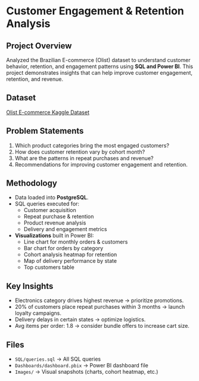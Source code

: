 # Customer Engagement & Retention Analysis

## Project Overview
Analyzed the Brazilian E-commerce (Olist) dataset to understand customer behavior, retention, and engagement patterns using **SQL and Power BI**. This project demonstrates insights that can help improve customer engagement, retention, and revenue.

## Dataset
[Olist E-commerce Kaggle Dataset](https://www.kaggle.com/datasets/olistbr/brazilian-ecommerce?resource=download)

## Problem Statements
1. Which product categories bring the most engaged customers?
2. How does customer retention vary by cohort month?
3. What are the patterns in repeat purchases and revenue?
4. Recommendations for improving customer engagement and retention.

## Methodology
- Data loaded into **PostgreSQL**.
- SQL queries executed for:
  - Customer acquisition
  - Repeat purchase & retention
  - Product revenue analysis
  - Delivery and engagement metrics
- **Visualizations** built in Power BI:
  - Line chart for monthly orders & customers
  - Bar chart for orders by category
  - Cohort analysis heatmap for retention
  - Map of delivery performance by state
  - Top customers table

## Key Insights
- Electronics category drives highest revenue → prioritize promotions.
- 20% of customers place repeat purchases within 3 months → launch loyalty campaigns.
- Delivery delays in certain states → optimize logistics.
- Avg items per order: 1.8 → consider bundle offers to increase cart size.

## Files
- `SQL/queries.sql` → All SQL queries
- `Dashboards/dashboard.pbix` → Power BI dashboard file
- `Images/` → Visual snapshots (charts, cohort heatmap, etc.)
